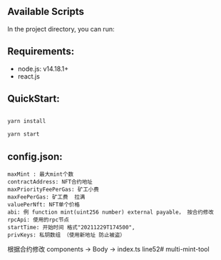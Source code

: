 <!--
 * @Author: your name
 * @Date: 2021-12-23 16:26:54
 * @LastEditTime: 2021-12-31 09:48:47
 * @LastEditors: Please set LastEditors
 * @Description: 打开koroFileHeader查看配置 进行设置: https://github.com/OBKoro1/koro1FileHeader/wiki/%E9%85%8D%E7%BD%AE
 * @FilePath: /mint-tool/README.md
-->

## Available Scripts

In the project directory, you can run:

## Requirements:

- node.js: v14.18.1+
- react.js

## QuickStart:

```ruby

yarn install

yarn start

```
## config.json:
```
maxMint : 最大mint个数
contractAddress: NFT合约地址
maxPriorityFeePerGas: 矿工小费
maxFeePerGas: 矿工费  拉满
valuePerNft: NFT单个价格
abi: 例 function mint(uint256 number) external payable， 按合约修改
rpcApi: 使用的rpc节点
startTime: 开始时间 格式"20211229T174500", 
privKeys: 私钥数组 （使用新地址 防止被盗）
```
根据合约修改 components -> Body -> index.ts  line52# multi-mint-tool
